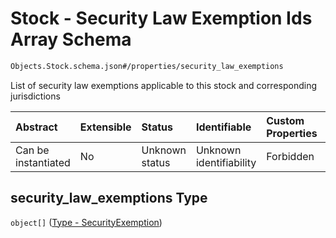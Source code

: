 # Stock - Security Law Exemption Ids Array Schema

```txt
Objects.Stock.schema.json#/properties/security_law_exemptions
```

List of security law exemptions applicable to this stock and corresponding jurisdictions

| Abstract            | Extensible | Status         | Identifiable            | Custom Properties | Additional Properties | Access Restrictions | Defined In                                                                        |
| :------------------ | :--------- | :------------- | :---------------------- | :---------------- | :-------------------- | :------------------ | :-------------------------------------------------------------------------------- |
| Can be instantiated | No         | Unknown status | Unknown identifiability | Forbidden         | Allowed               | none                | [Stock.schema.json\*](../schema/objects/Stock.schema.json "open original schema") |

## security_law_exemptions Type

`object[]` ([Type - SecurityExemption](plansecurities-properties-plansecurity---typessecurityexemptionschemajson-array-type---securityexemption.md))
